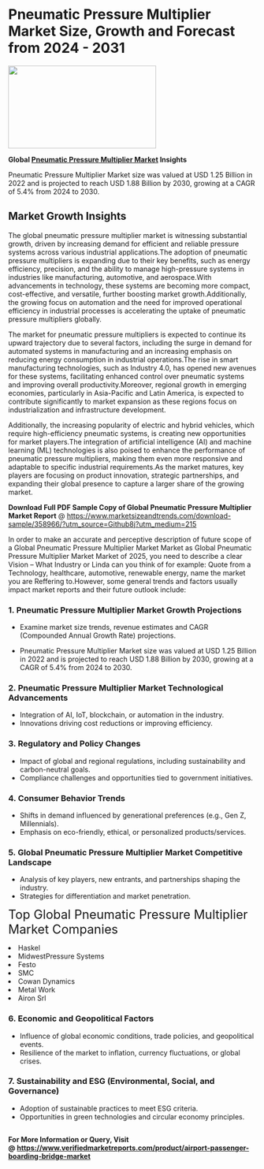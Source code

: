 <H1>Pneumatic Pressure Multiplier Market Size, Growth and Forecast from 2024 - 2031</H1><img class="aligncenter size-medium wp-image-584254" src="https://thirdeyenews.in/wp-content/uploads/2024/09/Global-Market-Research-300x168.jpeg" alt="" width="300" height="168" /><p><strong>Global&nbsp;<a href="https://www.marketsizeandtrends.com/download-sample/358966/?utm_source=Github8j?utm_medium=215">Pneumatic Pressure Multiplier Market</a> Insights</strong></p><p>Pneumatic Pressure Multiplier Market size was valued at USD 1.25 Billion in 2022 and is projected to reach USD 1.88 Billion by 2030, growing at a CAGR of 5.4% from 2024 to 2030.</p><p><h2>Market Growth Insights</h2> <p>The global pneumatic pressure multiplier market is witnessing substantial growth, driven by increasing demand for efficient and reliable pressure systems across various industrial applications.The adoption of pneumatic pressure multipliers is expanding due to their key benefits, such as energy efficiency, precision, and the ability to manage high-pressure systems in industries like manufacturing, automotive, and aerospace.With advancements in technology, these systems are becoming more compact, cost-effective, and versatile, further boosting market growth.Additionally, the growing focus on automation and the need for improved operational efficiency in industrial processes is accelerating the uptake of pneumatic pressure multipliers globally.</p> <p>The market for pneumatic pressure multipliers is expected to continue its upward trajectory due to several factors, including the surge in demand for automated systems in manufacturing and an increasing emphasis on reducing energy consumption in industrial operations.The rise in smart manufacturing technologies, such as Industry 4.0, has opened new avenues for these systems, facilitating enhanced control over pneumatic systems and improving overall productivity.Moreover, regional growth in emerging economies, particularly in Asia-Pacific and Latin America, is expected to contribute significantly to market expansion as these regions focus on industrialization and infrastructure development.</p> <p>Additionally, the increasing popularity of electric and hybrid vehicles, which require high-efficiency pneumatic systems, is creating new opportunities for market players.The integration of artificial intelligence (AI) and machine learning (ML) technologies is also poised to enhance the performance of pneumatic pressure multipliers, making them even more responsive and adaptable to specific industrial requirements.As the market matures, key players are focusing on product innovation, strategic partnerships, and expanding their global presence to capture a larger share of the growing market.</p> <p><span class=""><strong>Download Full PDF Sample Copy of Global Pneumatic Pressure Multiplier Market Report</strong> @ <a href="https://www.marketsizeandtrends.com/download-sample/358966/?utm_source=Github8j?utm_medium=215" target="_blank">https://www.marketsizeandtrends.com/download-sample/358966/?utm_source=Github8j?utm_medium=215</a></span></p><p>In order to make an accurate and perceptive description of future scope of a Global&nbsp;Pneumatic Pressure Multiplier Market Market as Global&nbsp;Pneumatic Pressure Multiplier Market Market of 2025, you need to describe a clear Vision &ndash; What Industry or Linda can you think of for example: Quote from a Technology, healthcare, automotive, renewable energy, name the market you are Reffering to.However, some general trends and factors usually impact market reports and their future outlook include:</p><h3>1.&nbsp;<strong>Pneumatic Pressure Multiplier Market Growth Projections</strong></h3><ul><li>Examine market size trends, revenue estimates and CAGR (Compounded Annual Growth Rate) projections.</li><li><p>Pneumatic Pressure Multiplier Market size was valued at USD 1.25 Billion in 2022 and is projected to reach USD 1.88 Billion by 2030, growing at a CAGR of 5.4% from 2024 to 2030.</p></li></ul><h3>2.&nbsp;<strong>Pneumatic Pressure Multiplier Market Technological Advancements</strong></h3><ul><li>Integration of AI, IoT, blockchain, or automation in the industry.</li><li>Innovations driving cost reductions or improving efficiency.</li></ul><h3>3.&nbsp;<strong>Regulatory and Policy Changes</strong></h3><ul><li>Impact of global and regional regulations, including sustainability and carbon-neutral goals.</li><li>Compliance challenges and opportunities tied to government initiatives.</li></ul><h3>4.&nbsp;<strong>Consumer Behavior Trends</strong></h3><ul><li>Shifts in demand influenced by generational preferences (e.g., Gen Z, Millennials).</li><li>Emphasis on eco-friendly, ethical, or personalized products/services.</li></ul><h3>5.&nbsp;<strong>Global Pneumatic Pressure Multiplier Market Competitive Landscape</strong></h3><ul><li>Analysis of key players, new entrants, and partnerships shaping the industry.</li><li>Strategies for differentiation and market penetration.</li></ul><p data-pm-slice="1 1 []"><span style="color: inherit; font-family: inherit; font-size: 25px;">Top Global Pneumatic Pressure Multiplier Market Companies</span></p><div class="" data-test-id=""><p><li>Haskel</li><li> MidwestPressure Systems</li><li> Festo</li><li> SMC</li><li> Cowan Dynamics</li><li> Metal Work</li><li> Airon Srl</li></p></div><h3>6.&nbsp;<strong>Economic and Geopolitical Factors</strong></h3><ul><li>Influence of global economic conditions, trade policies, and geopolitical events.</li><li>Resilience of the market to inflation, currency fluctuations, or global crises.</li></ul><h3>7.&nbsp;<strong>Sustainability and ESG (Environmental, Social, and Governance)</strong></h3><ul><li>Adoption of sustainable practices to meet ESG criteria.</li><li>Opportunities in green technologies and circular economy principles.</li></ul><h2><strong style="font-size: 14px;">For More Information or Query, Visit @&nbsp;</strong><a style="background-color: #ffffff; font-size: 14px;" href="https://www.marketsizeandtrends.com/report/pneumatic-pressure-multiplier-market/" target="_blank">https://www.verifiedmarketreports.com/product/airport-passenger-boarding-bridge-market</a></h2>